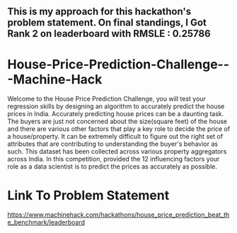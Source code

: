 ## This is my approach for this hackathon's problem statement.  On final standings, I Got Rank 2 on leaderboard with RMSLE : 0.25786

# House-Price-Prediction-Challenge---Machine-Hack
Welcome to the House Price Prediction Challenge, you will test your regression skills by designing an algorithm to accurately predict the house prices in India. Accurately predicting house prices can be a daunting task. The buyers are just not concerned about the size(square feet) of the house and there are various other factors that play a key role to decide the price of a house/property. It can be extremely difficult to figure out the right set of attributes that are contributing to understanding the buyer's behavior as such. This dataset has been collected across various property aggregators across India.  In this competition, provided the 12 influencing factors your role as a data scientist is to predict the prices as accurately as possible.

# Link To Problem Statement
https://www.machinehack.com/hackathons/house_price_prediction_beat_the_benchmark/leaderboard
